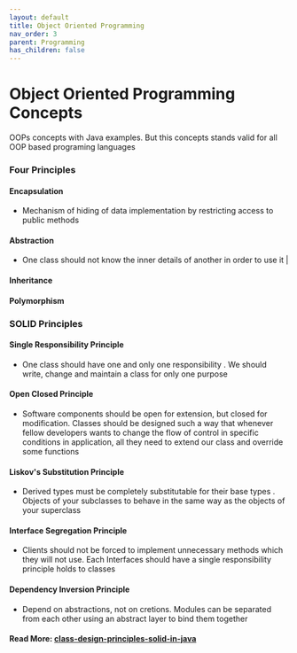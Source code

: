 ```yaml
---
layout: default
title: Object Oriented Programming
nav_order: 3
parent: Programming
has_children: false
---
```

# Object Oriented Programming Concepts 
OOPs concepts with Java examples. But this concepts stands valid for all OOP based programing languages

### Four Principles

#### Encapsulation
- Mechanism of hiding of data implementation by restricting access to public methods
#### Abstraction
- One class should not know the inner details of another in order to use it |

#### Inheritance

#### Polymorphism


### SOLID Principles
#### Single Responsibility Principle
- One class should have one and only one responsibility . We should write, change and maintain a class for only one purpose
  
#### Open Closed Principle
- Software components should be open for extension, but closed for modification. Classes should be designed such a way that whenever fellow developers wants to change the flow of control in specific conditions in application, all they need to extend our class and override some functions
#### Liskov's Substitution Principle
- Derived types must be completely substitutable for their base types . Objects of your subclasses to behave in the same way as the objects of your superclass

#### Interface Segregation Principle
- Clients should not be forced to implement unnecessary methods which they will not use. Each Interfaces should have a single responsibility principle holds to classes

#### Dependency Inversion Principle
- Depend on abstractions, not on cretions. Modules can be separated from each other using an abstract layer to bind them together 

#### Read More: <a href="https://howtodoinjava.com/best-practices/5-class-design-principles-solid-in-java" target="_blank">class-design-principles-solid-in-java</a>
